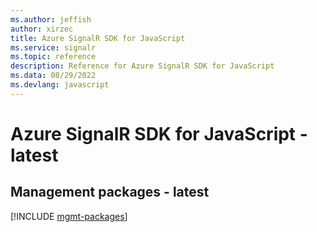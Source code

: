 ```yaml
---
ms.author: jeffish
author: xirzec
title: Azure SignalR SDK for JavaScript
ms.service: signalr
ms.topic: reference
description: Reference for Azure SignalR SDK for JavaScript
ms.data: 08/29/2022
ms.devlang: javascript
---
```

# Azure SignalR SDK for JavaScript - latest

## Management packages - latest
[!INCLUDE [mgmt-packages](signalr-mgmt-index.md)]